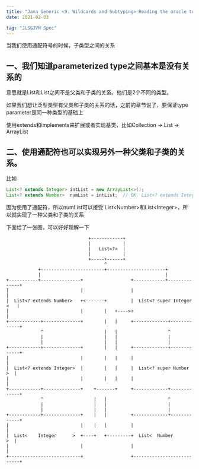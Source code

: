 ```yaml
---
title: "Java Generic <9. Wildcards and Subtyping> Reading the oracle tutorial" 
date: 2021-02-03

tag: "JLS&JVM Spec"
---
```


当我们使用通配符号的时候，子类型之间的关系

<!--more-->

## 一、我们知道parameterized type之间基本是没有关系的

意思就是List<Number>和List<Integer>之间不是父类和子类的关系，他们是2个不同的类型。

如果我们想让泛型类型有父类和子类的关系的话，之前的章节说了，要保证type parameter是同一种类型的基础上

使用extends和implements来扩展或者实现基类，比如Collection<String> -> List<String> -> ArrayList<String>

## 二、使用通配符也可以实现另外一种父类和子类的关系。

比如

```java
List<? extends Integer> intList = new ArrayList<>();
List<? extends Number>  numList = intList;  // OK. List<? extends Integer> is a subtype of List<? extends Number>
```

因为使用了通配符，所以numList可以接受 List\<Number\>和List\<Integer\>，所以就实现了一种父类和子类的关系


下面给了一张图，可以好好理解一下

```text
                               +------------+
                               |            |
                               |   List<?>  |
                               |            |
                               +-----+------+
                                     ^
            +------------------------+----------------------+
            |                                               |
+-----------+---------------+                  +------------+--------------+
|                           |                  |                           |
|  List<? extends Number>   +<-------+         |  List<? super Integer >   |
|                           |        |   +---->+                           |
+------------+--------------+        |   |     +-------------+-------------+
             ^                       |   |                   ^
             |                       |   |                   |
             |                       |   |                   |
+------------+--------------+        |   |     +-------------+-------------+
|                           |        |   |     |                           |
|  List<? extends Integer>  |        |   |     |  List<? super Number   >  |
|                           |        |   |     |                           |
+------------+--------------+    +-------+     +-------------+-------------+
             ^                   |   |                       ^
             |                   |   |                       |
             |                   |   |                       |
+------------+--------------+    |   |         +-------------+-------------+
|                           |    |   |         |                           |
|  List<    Integer      >  +----+   +---------+  List<  Number         >  |
|                           |                  |                           |
+---------------------------+                  +---------------------------+
```
